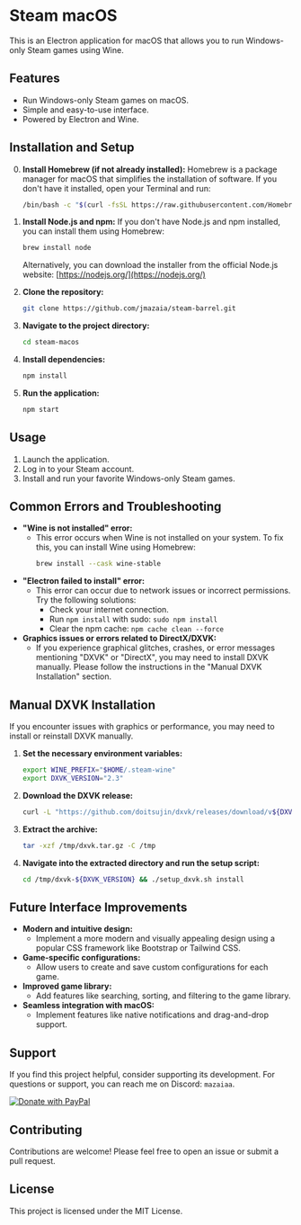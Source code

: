 # Steam macOS

This is an Electron application for macOS that allows you to run Windows-only Steam games using Wine.

## Features

- Run Windows-only Steam games on macOS.
- Simple and easy-to-use interface.
- Powered by Electron and Wine.

## Installation and Setup

0.  **Install Homebrew (if not already installed):**
    Homebrew is a package manager for macOS that simplifies the installation of software. If you don't have it installed, open your Terminal and run:

    ```bash
    /bin/bash -c "$(curl -fsSL https://raw.githubusercontent.com/Homebrew/install/HEAD/install.sh)"
    ```

1.  **Install Node.js and npm:**
    If you don't have Node.js and npm installed, you can install them using Homebrew:

    ```bash
    brew install node
    ```

    Alternatively, you can download the installer from the official Node.js website: [https://nodejs.org/](https://nodejs.org/)

2.  **Clone the repository:**
    ```bash
    git clone https://github.com/jmazaia/steam-barrel.git
    ```
3.  **Navigate to the project directory:**
    ```bash
    cd steam-macos
    ```
4.  **Install dependencies:**
    ```bash
    npm install
    ```
5.  **Run the application:**
    ```bash
    npm start
    ```

## Usage

1.  Launch the application.
2.  Log in to your Steam account.
3.  Install and run your favorite Windows-only Steam games.

## Common Errors and Troubleshooting

- **"Wine is not installed" error:**
  - This error occurs when Wine is not installed on your system. To fix this, you can install Wine using Homebrew:
    ```bash
    brew install --cask wine-stable
    ```
- **"Electron failed to install" error:**
  - This error can occur due to network issues or incorrect permissions. Try the following solutions:
    - Check your internet connection.
    - Run `npm install` with sudo: `sudo npm install`
    - Clear the npm cache: `npm cache clean --force`
- **Graphics issues or errors related to DirectX/DXVK:**
  - If you experience graphical glitches, crashes, or error messages mentioning "DXVK" or "DirectX", you may need to install DXVK manually. Please follow the instructions in the "Manual DXVK Installation" section.

## Manual DXVK Installation

If you encounter issues with graphics or performance, you may need to install or reinstall DXVK manually.

1.  **Set the necessary environment variables:**

    ```bash
    export WINE_PREFIX="$HOME/.steam-wine"
    export DXVK_VERSION="2.3"
    ```

2.  **Download the DXVK release:**

    ```bash
    curl -L "https://github.com/doitsujin/dxvk/releases/download/v${DXVK_VERSION}/dxvk-${DXVK_VERSION}.tar.gz" -o /tmp/dxvk.tar.gz
    ```

3.  **Extract the archive:**

    ```bash
    tar -xzf /tmp/dxvk.tar.gz -C /tmp
    ```

4.  **Navigate into the extracted directory and run the setup script:**
    ```bash
    cd /tmp/dxvk-${DXVK_VERSION} && ./setup_dxvk.sh install
    ```

## Future Interface Improvements

- **Modern and intuitive design:**
  - Implement a more modern and visually appealing design using a popular CSS framework like Bootstrap or Tailwind CSS.
- **Game-specific configurations:**
  - Allow users to create and save custom configurations for each game.
- **Improved game library:**
  - Add features like searching, sorting, and filtering to the game library.
- **Seamless integration with macOS:**
  - Implement features like native notifications and drag-and-drop support.

## Support

If you find this project helpful, consider supporting its development. For questions or support, you can reach me on Discord: `mazaiaa`.

[![Donate with PayPal](https://www.paypalobjects.com/en_US/i/btn/btn_donateCC_LG.gif)](https://www.paypal.com/cgi-bin/webscr?cmd=_donations&business=jonathan_mazaia@outlook.com&item_name=Supporting+the+development+of+Steam+macOS)

## Contributing

Contributions are welcome! Please feel free to open an issue or submit a pull request.

## License

This project is licensed under the MIT License.
